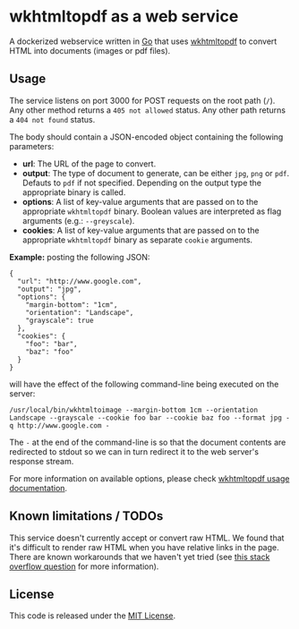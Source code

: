 # wkhtmltopdf as a web service

A dockerized webservice written in [Go](https://golang.org/) that uses [wkhtmltopdf](http://wkhtmltopdf.org/) to convert HTML into documents (images or pdf files).

## Usage

The service listens on port 3000 for POST requests on the root path (`/`). Any other method returns a `405 not allowed` status. Any other path returns a `404 not found` status.

The body should contain a JSON-encoded object containing the following parameters:

- **url**: The URL of the page to convert.
- **output**: The type of document to generate, can be either `jpg`, `png` or `pdf`. Defauts to `pdf` if not specified. Depending on the output type the appropriate binary is called.
- **options**: A list of key-value arguments that are passed on to the appropriate `wkhtmltopdf` binary. Boolean values are interpreted as flag arguments (e.g.: `--greyscale`).
- **cookies**: A list of key-value arguments that are passed on to the appropriate `wkhtmltopdf` binary as separate `cookie` arguments.

**Example:** posting the following JSON:

```
{
  "url": "http://www.google.com",
  "output": "jpg",
  "options": {
    "margin-bottom": "1cm",
    "orientation": "Landscape",
    "grayscale": true
  },
  "cookies": {
    "foo": "bar",
    "baz": "foo"
  }
}
```

will have the effect of the following command-line being executed on the server:

```
/usr/local/bin/wkhtmltoimage --margin-bottom 1cm --orientation Landscape --grayscale --cookie foo bar --cookie baz foo --format jpg -q http://www.google.com -
```

The `-` at the end of the command-line is so that the document contents are redirected to stdout so we can in turn redirect it to the web server's response stream.

For more information on available options, please check [wkhtmltopdf usage documentation](http://wkhtmltopdf.org/usage/wkhtmltopdf.txt).


## Known limitations / TODOs

This service doesn't currently accept or convert raw HTML. We found that it's difficult to render raw HTML when you have relative links in the page. There are known workarounds that we haven't yet tried (see [this stack overflow question](http://stackoverflow.com/questions/21775572/wkhtmltopdf-relative-paths-in-html-with-redirected-in-out-streams-wont-work) for more information).


## License

This code is released under the [MIT License](http://opensource.org/licenses/MIT).
